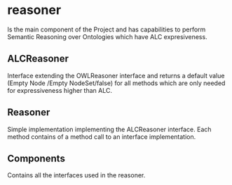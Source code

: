 # reasoner
Is the main component of the Project and has capabilities to perform 
Semantic Reasoning over Ontologies which have ALC expresiveness.

## ALCReasoner
Interface extending the OWLReasoner interface and returns a default value (Empty Node /Empty NodeSet/false) for all
methods which are only needed for expressiveness higher than ALC.

## Reasoner 
Simple implementation implementing the ALCReasoner interface. Each method contains of a method call to an 
interface implementation.

## Components 
Contains all the interfaces used in the reasoner.